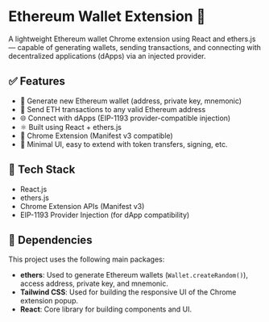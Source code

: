 # Ethereum Wallet Extension 🔐

A lightweight Ethereum wallet Chrome extension using React and ethers.js — capable of generating wallets, sending transactions, and connecting with decentralized applications (dApps) via an injected provider.

## ✅ Features
- 🔐 Generate new Ethereum wallet (address, private key, mnemonic)
- 💸 Send ETH transactions to any valid Ethereum address
- 🌐 Connect with dApps (EIP-1193 provider-compatible injection)
- ⚛️ Built using React + ethers.js
- 🧩 Chrome Extension (Manifest v3 compatible)
- 🧼 Minimal UI, easy to extend with token transfers, signing, etc.

## 🔧 Tech Stack
- React.js
- ethers.js
- Chrome Extension APIs (Manifest v3)
- EIP-1193 Provider Injection (for dApp compatibility)


## 🧩 Dependencies

This project uses the following main packages:

- **ethers**: Used to generate Ethereum wallets (`Wallet.createRandom()`), access address, private key, and mnemonic.
- **Tailwind CSS**: Used for building the responsive UI of the Chrome extension popup.
- **React**: Core library for building components and UI.
